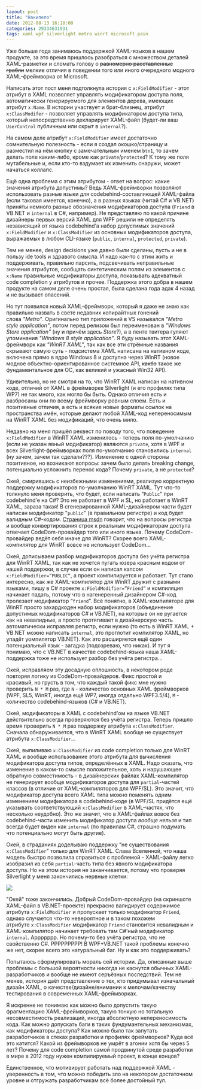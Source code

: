 ```yaml
---
layout: post
title: "Накипело"
date: 2012-08-13 16:18:00
categories: 29334631931
tags: xaml wpf silverlight metro winrt microsoft pain
---
```

Уже больше года занимаюсь поддержкой XAML-языков в нашем продукте, за это время пришлось разобраться с множеством деталей XAML-разметки и сломать голову о ~~равномерно расставленные грабли~~ мелкие отличия в поведении того или иного очередного модного XAML-фреймворка от Microsoft.

Написать этот пост меня подтолкнула история с `x:FieldModifier` - этот атрибут в XAML позволяет управлять модификатором доступа поля, автоматически генерируемого для элементов дерева, имеющих атрибут `x:Name`. В истории участвует и брат-близнец, атрибут `x:ClassModifer` - позволяет управлять модификатором доступа типа, который непосредственно декларирует XAML-файл (будет-ли ваш `UserControl` публичным или скрыт в `internal`?).

На самом деле атрибут `x:FieldModifier` имеет достаточно сомнительную полезность - если я создал окошко/страницу и разместил на нём кнопку с замечательным именем `btn1`, то зачем делать поле каким-либо, кроме как `private`/`protected`? К тому же поля мутабельные и, если кто-то вздумает их изменить снаружи, может начаться коллапс.

Ещё одна проблема с этим атрибутом - ответ на вопрос: какие значения атрибута допустимы? Ведь XAML-фреймворки позволяют использовать разные языки для codebehind-составляющей XAML-файла (если таковая имеется, конечно), а в разных языках (читай C# и VB.NET) приняты немного разные обозначения модификаторов доступа (`Friend` в VB.NET и `internal` в C#, например). Не представляю по какой причине дизайнеры первых версий XAML для WPF решили не определять независящий от языка codebehind’а набор допустимых значений `x:FieldModifier` и `x:ClassModifier` из основных модификаторов доступа, выражаемых в любом CLI-языке (`public`, `internal`, `protected`, `private`).

Тем не менее, design decisions уже давно были сделаны, пусть и не в пользу ide tools и здравого смысла. И надо как-то с этим жить и поддерживать, правильно парсить, подсвечивать неправильные значения атрибутов, сообщать синтетическим полям из элементов с `x:Name` правильные модификаторы доступа, показывать адекватный code completion у атрибутов и прочее. Поддержка этого добра в нашем продукте на самом деле очень простая, была сделана года эдак 4 назад и не вызывает опасений.

Но тут появился новый XAML-фреймворк, который я даже не знаю как правильно назвать в свете недавних копирайтных гонений слова *"Metro"*. Оригинально тип приложений в VS назывался *"Metro style application"*, потом перед релизом был переименован в *"Windows Store application"* (ну и причём здесь *Store*?), а в ленте твитера гуляют упоминания *"Windows 8 style application"*. Я буду называть этот XAML-фреймворк как *"WinRT XAML"*, так как все эти стрёмные названия скрывают самую суть - подсистема XAML написана на нативном коде, включена прямо в ядро Windows 8 и доступна через WinRT (новое модное объектно-ориентированное системное API, ~~какбэ~~ такое же фундаментальное для ОС, как великий и ужасный Win32 API).

Удивительно, но не смотря на то, что WinRT XAML написан на нативном коде, отличий от XAML в фреймворке Silverlight (и его профилях типа WP7) не так много, как могло бы быть. Однако отличия есть и разбросаны они по всему фреймворку ровным слоем. Есть и позитивные отличия, а есть и всякие новые форматы ссылок на пространства имён, которые делают любой XAML-код непереносимым на WinRT XAML без модификаций, что очень мило.

Недавно на меня пришёл реквест по поводу того, что поведение `x:FieldModifier` в WinRT XAML изменилось - теперь поля по-умолчанию (если не указан явный модификатор) являются `private`, хотя в WPF и всех Silverlight-фреймворках поля по-умолчанию становились `internal` (ну зачем, зачем так сделали???). Изменение с одной стороны позитивное, но возникают вопросы: зачем было делать breaking change, потенциально усложнить перенос кода? Почему `private`, а не `protected`?

Окей, смирившись с неизбежными изменениями, реализую корректную поддержку модификаторов по-умолчанию WinRT XAML. Тут что-то толкнуло меня проверить, что будет, если написать “`Public`" при codebehind’е на C#? Это не работает в WPF и SL, но работает в WinRT XAML, зараза такая! В сгенерированной XAML-дизайнером части будет написан модификатор "`public`" (в правильном регистре) и код будет валидным C#-кодом. [Страница msdn](http://msdn.microsoft.com/en-us/library/aa970905(v=vs.110)) говорит, что на вопросы регистра и вообще конвертирования строк к реальным модификаторам доступа отвечает CodeDom-провайдер того или иного языка. Почему CodeDom-провайдер ведёт себя иначе для WinRT? Скорее всего XAML-компилятор для WinRT вовсе не использует CodeDom…

Окей, дописываем разбор модификаторов доступа без учёта регистра для WinRT XAML, так как не хочется пугать юзера красным кодом от нашей поддержки, в случае если он написал капсом `x:FieldModifier=”PUBLIC”`, а проект компилируется и работает. Тут стало интересно, как же XAML-компилятор для WinRT дружит с разными языками, пишу в C# проекте `x:FieldModifier=”Friend”` и компиляция начинает падать, потому что в нагенеренный дизайнером C#-код пролезает модификатор “`friend`”. Всё понятно, в XAML-компиляторе для WinRT просто захардкоден набор модификаторов (объединение допустимых модификаторов C# и VB.NET), на которые он не ругается как на невалидные, а просто протягивает в дизайнерскую часть автоматически исправляя регистр, если нужно (то есть в WinRT XAML + VB.NET можно написать `internal`, это проглотит компилятор XAML, но упадёт уомпилятор VB.NET). Как это расширяется ещё один потенциальный язык - загадка (подозреваю, что никак). И тут я понимаю, что с VB.NET в качестве codebehind-языка наша XAML-поддержка тоже не использует разбор без учёта регистра…

Окей, исправляем эту досадную оплошность, в некотором роде повторяя логику из CodeDom-провайдеров. Фикс простой и красивый, но грусть в том, что каждый такой фикс мне нужно проверить `N * M` раз, где `N` - количество основных XAML фреймворков (WPF, SL5, WinRT, иногда ещё WP7, иногда отдельно WPF3.5/4), `M` - количество codebehind-языков (C# и VB.NET).

Окей, модификаторы в XAML с codebehind’ом на языке VB.NET действительно всегда проверяются без учёта регистра. Теперь пришло время проверить `N * M` раз поддержку атрибута `x:ClassModifier`. Сначала обнаруживается, что в WinRT XAML вообще не существует атрибута `x:ClassModifier`…

Окей, выпиливаю `x:ClassModifier` из code completion только для WinRT XAML и вообще использование этого атрибута для вычисления модификатора доступа типов, определённых в XAML. Надо сказать, что изменение в каком-то смысле положительное, хоть и нарушающее обратную совместимость - в дизайнерских файлах XAML-компилятор не генерирует вообще модификаторов доступа для `partial`-частей классов (в отличие от XAML-компиляторов для WPF/SL). Это значит, что модификатор доступа всего XAML типа можно поменять одним изменением модификатора в codebehind-коде (в WPF/SL придётся ещё указывать соответствующий `x:ClassModifier` в XAML-частях, что несколько неудобно). Это же значит, что в XAML-файлах вовсе без codebehind-части изменить модификатор доступа *вообще нельзя* и тип всегда будет виден как `internal` (по правилам C#, страшно подумать что потенциально могут быть другие).

Окей, в страданиях доделываю поддержку “не существования `x:ClassModifier`" только для WinRT XAML. Слава Вселенной, что наша модель быстро позволила справиться с проблемой - XAML-файлу легко изобразил из себя `partial`-часть типа без явного модификатора доступа. Но на этом история не заканчивается, потому что проверяя Silverlight у меня закончились нервные клетки:

![](http://media.tumblr.com/tumblr_m8negcbCV41qdrm28.png)

"Окей" тоже закончились. Добрый CodeDom-провайдер (на скриншоте XAML-файл в VB.NET-проекте) прекрасно валидирует содержимое атрибута `x:FieldModifier` и пропускает только модификатор `Friend`, однако случается что-то невероятное и в таком похожем атрибуте `x:ClassModifier` модификатор `Friend` становится невалидным и XAML-компилятор начинает требовать там C#’ный модификатор `internal`. Аррррррр. Но почему-то без учёта регистра, что не свойственно C#. РРРРРРРРР! В WPF+VB.NET такой проблемы конечно же нет, скорее всего это натуральный баг. Ну и как это поддерживать?

Попытаюсь сформулировать мораль сей истории. Да, описанные выше проблемы с большой вероятности никогда не каснутся обычных XAML-разработчиков и вообще не имеют серъёзных последствий. Тем не менее, история даёт представление о тех, кто придумывал изначальный дизайн XAML, о качестве/дизайне/внимании к мелочам/качеству тестирования в современных XAML-фреймворках.

Я искренне не понимаю как можно было допустить такую фрагментацию XAML-фреймворков, такую тонкую но тотальную несовместимость реализаций, иногда абсолютную непереносимость кода. Как можно допускать баги в таких фундумантельных механизмах, как модификаторы доступа? Как можно было так запутать разработчиков в стеках разработки и профилях фреймворков? Куда всё это катится? Какой из фреймворков не умрёт в агонии хотя бы через 5 лет? Почему для code completion самой продвинутой среде разработки в мире в 2012 году нужен компилируемый проект, в конце концов?

Единственное, что мотивирует работать над поддержкой XAML - уверенность в том, что можно победить зло на некотором достаточном уровне и отгружать разработчикам всё более достойный тул.